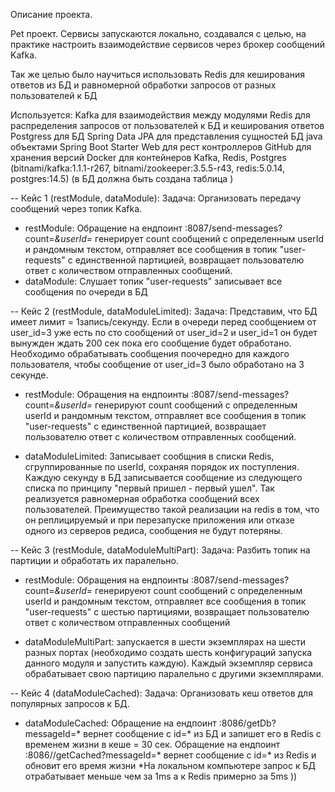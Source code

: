 Описание проекта.

Pet проект. Сервисы запускаются локально, создавался с целью, на практике
настроить взаимодействие сервисов через брокер сообщений Kafka.

Так же целью было научиться использовать Redis для кеширования ответов из БД 
и равномерной обработки запросов от разных пользователей к БД

Используется:
Kafka для взаимодействия между модулями
Redis для распределения запросов от пользователей к БД и кеширования ответов
Postgress для БД
Spring Data JPA для представления сущностей БД java объектами
Spring Boot Starter Web для рест контроллеров
GitHub для хранения версий
Docker для контейнеров Kafka, Redis, Postgres
(bitnami/kafka:1.1.1-r267, bitnami/zookeeper:3.5.5-r43, redis:5.0.14, postgres:14.5) 
(в БД должна быть создана таблица )

-- Кейс 1 (restModule, dataModule):
Задача: Организовать передачу сообщений через топик Kafka.

- restModule: Обращение на ендпоинт :8087/send-messages?count=*&userId=*
генерирует count сообщений с определенным userId и рандомным текстом, отправляет все сообщения 
в топик "user-requests" с единственной партицией, возвращает пользователю ответ с количеством 
отправленных сообщений. 
- dataModule: Слушает топик "user-requests" записывает все сообщения по очереди в БД


-- Кейс 2 (restModule, dataModuleLimited):
Задача: Представим, что БД имеет лимит = 1запись/секунду. Если в очереди перед сообщением от
user_id=3 уже есть по сто сообщений от user_id=2 и user_id=1 он будет вынужден ждать 200 сек
пока его сообщение будет обработано. Необходимо обрабатывать сообщения поочередно для каждого
пользователя, чтобы сообщение от user_id=3 было обработано на 3 секунде.

- restModule: Обращения на ендпоинты :8087/send-messages?count=*&userId=*
генерируют count сообщений с определенным userId и рандомным текстом, отправляет все сообщения 
в топик "user-requests" с единственной партицией, возвращает пользователю ответ с количеством 
отправленных сообщений.

- dataModuleLimited: Записывает сообщния в списки Redis, сгруппированные по userId, сохраняя 
порядок их поступления. Каждую секунду в БД записывается сообщение из следующего списка по принципу
"первый пришел - первый ушел". Так реализуется равномерная обработка сообщений всех пользователей. 
Преимущество такой реализации на redis в том, что он реплицируемый и при перезапуске приложения или
отказе одного из серверов редиса, сообщения не будут потеряны.


-- Кейс 3 (restModule, dataModuleMultiPart):
Задача: Разбить топик на партиции и обработать их паралельно.

- restModule: Обращения на ендпоинты :8087/send-messages?count=*&userId=*
генерируеют count сообщений с определенным userId и рандомным текстом, отправляет все сообщения 
в топик "user-requests" с шестью партициями, возвращает пользователю ответ с количеством 
отправленных сообщений

- dataModuleMultiPart: запускается в шести экземплярах на шести разных портах (необходимо создать
шесть конфигураций запуска данного модуля и запустить каждую). Каждый экземпляр сервиса обрабатывает
свою партицию паралельно с другими экземплярами.


-- Кейс 4 (dataModuleCached):
Задача: Организовать кеш ответов для популярных запросов к БД.

- dataModuleCached: Обращение на ендпоинт :8086/getDb?messageId=* вернет сообщение с id=* из БД 
и запишет его в Redis с временем жизни в кеше = 30 сек. 
Обращение на ендпоинт :8086//getCached?messageId=* вернет сообщение с id=* из Redis и обновит 
его время жизни
*На локальном компьютере запрос к БД отрабатывает меньше чем за 1ms а к Redis
примерно за 5ms ))
